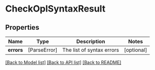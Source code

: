# CheckOplSyntaxResult

## Properties
Name | Type | Description | Notes
------------ | ------------- | ------------- | -------------
**errors** | [ParseError] | The list of syntax errors | [optional] 

[[Back to Model list]](../README.md#documentation-for-models) [[Back to API list]](../README.md#documentation-for-api-endpoints) [[Back to README]](../README.md)



